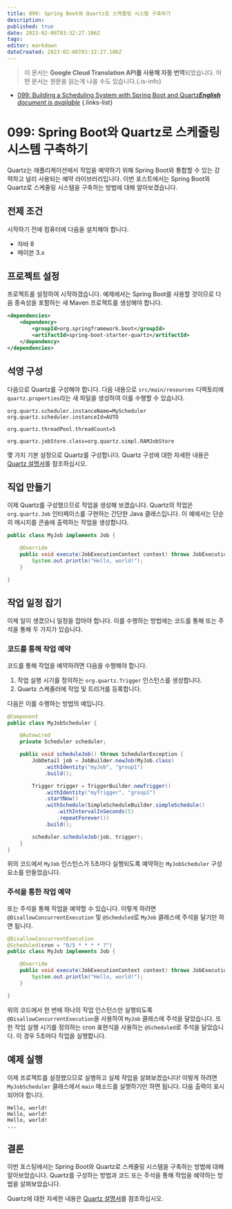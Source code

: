 ```yaml
---
title: 099: Spring Boot와 Quartz로 스케줄링 시스템 구축하기
description: 
published: true
date: 2023-02-06T03:32:27.106Z
tags: 
editor: markdown
dateCreated: 2023-02-06T03:32:27.106Z
---
```


> 이 문서는 **Google Cloud Translation API를 사용해 자동 번역**되었습니다.
어떤 문서는 원문을 읽는게 나을 수도 있습니다.{.is-info}



- [099: Building a Scheduling System with Spring Boot and Quartz***English** document is available*](/en/Knowledge-base/Spring-Boot/Learning/099-building-a-scheduling-system-with-spring-boot-and-quartz)
{.links-list}


# 099: Spring Boot와 Quartz로 스케줄링 시스템 구축하기

Quartz는 애플리케이션에서 작업을 예약하기 위해 Spring Boot와 통합할 수 있는 강력하고 널리 사용되는 예약 라이브러리입니다. 이번 포스트에서는 Spring Boot와 Quartz로 스케줄링 시스템을 구축하는 방법에 대해 알아보겠습니다.

## 전제 조건

시작하기 전에 컴퓨터에 다음을 설치해야 합니다.

- 자바 8
- 메이븐 3.x

## 프로젝트 설정

프로젝트를 설정하여 시작하겠습니다. 예제에서는 Spring Boot를 사용할 것이므로 다음 종속성을 포함하는 새 Maven 프로젝트를 생성해야 합니다.

```xml
<dependencies>
    <dependency>
        <groupId>org.springframework.boot</groupId>
        <artifactId>spring-boot-starter-quartz</artifactId>
    </dependency>
</dependencies>
```

## 석영 구성

다음으로 Quartz를 구성해야 합니다. 다음 내용으로 `src/main/resources` 디렉토리에 `quartz.properties`라는 새 파일을 생성하여 이를 수행할 수 있습니다.

```properties
org.quartz.scheduler.instanceName=MyScheduler
org.quartz.scheduler.instanceId=AUTO

org.quartz.threadPool.threadCount=5

org.quartz.jobStore.class=org.quartz.simpl.RAMJobStore
```

몇 가지 기본 설정으로 Quartz를 구성합니다. Quartz 구성에 대한 자세한 내용은 [Quartz 설명서](http://www.quartz-scheduler.org/documentation/quartz-2.x/configuration/)를 참조하십시오.

## 직업 만들기

이제 Quartz를 구성했으므로 작업을 생성해 보겠습니다. Quartz의 작업은 `org.quartz.Job` 인터페이스를 구현하는 간단한 Java 클래스입니다. 이 예에서는 단순히 메시지를 콘솔에 출력하는 작업을 생성합니다.

```java
public class MyJob implements Job {

    @Override
    public void execute(JobExecutionContext context) throws JobExecutionException {
        System.out.println("Hello, world!");
    }

}
```

## 작업 일정 잡기

이제 일이 생겼으니 일정을 잡아야 합니다. 이를 수행하는 방법에는 코드를 통해 또는 주석을 통해 두 가지가 있습니다.

### 코드를 통해 작업 예약

코드를 통해 작업을 예약하려면 다음을 수행해야 합니다.

1. 작업 실행 시기를 정의하는 `org.quartz.Trigger` 인스턴스를 생성합니다.
2. Quartz 스케줄러에 작업 및 트리거를 등록합니다.

다음은 이를 수행하는 방법의 예입니다.

```java
@Component
public class MyJobScheduler {

    @Autowired
    private Scheduler scheduler;

    public void scheduleJob() throws SchedulerException {
        JobDetail job = JobBuilder.newJob(MyJob.class)
            .withIdentity("myJob", "group1")
            .build();

        Trigger trigger = TriggerBuilder.newTrigger()
            .withIdentity("myTrigger", "group1")
            .startNow()
            .withSchedule(SimpleScheduleBuilder.simpleSchedule()
                .withIntervalInSeconds(5)
                .repeatForever())
            .build();

        scheduler.scheduleJob(job, trigger);
    }
}
```

위의 코드에서 `MyJob` 인스턴스가 5초마다 실행되도록 예약하는 `MyJobScheduler` 구성 요소를 만들었습니다.

### 주석을 통한 작업 예약

또는 주석을 통해 작업을 예약할 수 있습니다. 이렇게 하려면 `@DisallowConcurrentExecution` 및 `@Scheduled`로 `MyJob` 클래스에 주석을 달기만 하면 됩니다.

```java
@DisallowConcurrentExecution
@Scheduled(cron = "0/5 * * * * ?")
public class MyJob implements Job {

    @Override
    public void execute(JobExecutionContext context) throws JobExecutionException {
        System.out.println("Hello, world!");
    }

}
```

위의 코드에서 한 번에 하나의 작업 인스턴스만 실행되도록 `@DisallowConcurrentExecution`을 사용하여 `MyJob` 클래스에 주석을 달았습니다. 또한 작업 실행 시기를 정의하는 cron 표현식을 사용하는 `@Scheduled`로 주석을 달았습니다. 이 경우 5초마다 작업을 실행합니다.

## 예제 실행

이제 프로젝트를 설정했으므로 실행하고 실제 작업을 살펴보겠습니다! 이렇게 하려면 `MyJobScheduler` 클래스에서 `main` 메소드를 실행하기만 하면 됩니다. 다음 출력이 표시되어야 합니다.

```
Hello, world!
Hello, world!
Hello, world!
...
```

## 결론

이번 포스팅에서는 Spring Boot와 Quartz로 스케줄링 시스템을 구축하는 방법에 대해 알아보았습니다. Quartz를 구성하는 방법과 코드 또는 주석을 통해 작업을 예약하는 방법을 살펴보았습니다.

Quartz에 대한 자세한 내용은 [Quartz 설명서](http://www.quartz-scheduler.org/documentation/quartz-2.x/)를 참조하십시오.